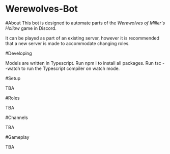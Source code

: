 # Werewolves-Bot

#About
This bot is designed to automate parts of the *Werewolves of Miller's Hollow* game in Discord. 

It can be played as part of an existing server, however it is recommended that a new server is made to accommodate changing roles.

#Developing

Models are written in Typescript. 
Run
    npm i
to install all packages.
Run
    tsc --watch
to run the Typescript compiler on watch mode.

#Setup

TBA

#Roles

TBA

#Channels

TBA

#Gameplay

TBA
